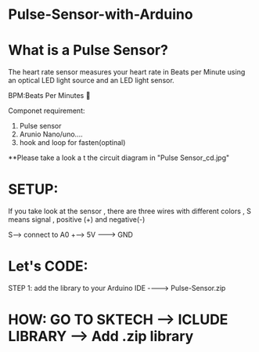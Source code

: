 # Pulse-Sensor-with-Arduino

# What is a Pulse Sensor?
The heart rate sensor measures your heart rate in Beats per Minute using an optical LED light source and an LED light sensor.

BPM:Beats Per Minutes 💓

Componet requirement:
1. Pulse sensor 
2. Arunio Nano/uno....
3. hook and loop for fasten(optinal)


**Please take a look a t the circuit diagram in  "Pulse Sensor_cd.jpg"

# SETUP:  
If you take look at the sensor , there are three wires with different colors ,  S means signal , positive (+) and negative(-)

S--> connect to A0 
+--> 5V 
---> GND


# Let's CODE:

STEP 1: add the library to your Arduino IDE ----> Pulse-Sensor.zip
 # HOW: GO TO SKTECH --> ICLUDE LIBRARY --> Add .zip library




